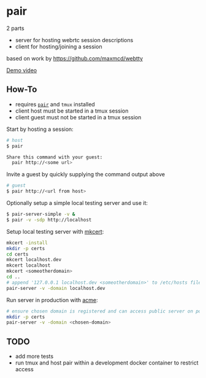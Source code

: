 # pair

2 parts

* server for hosting webrtc session descriptions
* client for hosting/joining a session

based on work by https://github.com/maxmcd/webtty

[Demo video](https://drive.google.com/file/d/1cle0Xyy9H3ih6IsoGq8K6UYGbrYNBoN8/view?usp=sharing)

## How-To
* requires [`pair`](https://github.com/stuart-warren/pair/releases) and `tmux` installed
* client host must be started in a tmux session
* client guest must not be started in a tmux session

Start by hosting a session:
```sh
# host
$ pair

Share this command with your guest:
  pair http://<some url>
```
Invite a guest by quickly supplying the command output above
```sh
# guest
$ pair http://<url from host>
```

Optionally setup a simple local testing server and use it:
```sh
$ pair-server-simple -v &
$ pair -v -sdp http://localhost
```

Setup local testing server with [mkcert](https://mkcert.dev/):
```sh
mkcert -install
mkdir -p certs
cd certs
mkcert localhost.dev
mkcert localhost
mkcert <someotherdomain>
cd ..
# append '127.0.0.1 localhost.dev <someotherdomain>' to /etc/hosts file
pair-server -v -domain localhost.dev
```

Run server in production with [acme](https://pkg.go.dev/golang.org/x/crypto/acme/autocert):
```sh
# ensure chosen domain is registered and can access public server on ports 80 and 443
mkdir -p certs
pair-server -v -domain <chosen-domain>
```

## TODO
* add more tests
* run tmux and host pair within a development docker container to restrict access
